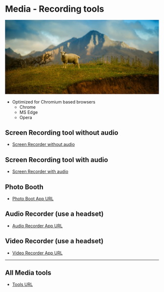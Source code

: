 # Media - Recording tools

![sheep](../img/cover/chromecast-animals-2.jpg)


- Optimized for Chromium based browsers 
    - Chrome
    - MS Edge
    - Opera

## Screen Recording tool without audio
- [Screen Recorder without audio](https://mohan-chinnappan-n2.github.io/sr/sr.html)

## Screen Recording tool with audio
- [Screen Recorder with audio](https://mohan-chinnappan-n2.github.io/sr/sra.html)


## Photo Booth
- [Photo Boot App URL](https://mohan-chinnappan-n2.github.io/pb/pb.html)

## Audio Recorder (use a headset)
- [Audio Recorder App URL](https://mohan-chinnappan-n2.github.io/ar/ar.html)


## Video Recorder (use a headset)
- [Video Recorder App URL](https://mohan-chinnappan-n2.github.io/vr/vr.html)


-----

## All Media tools
- [Tools URL](https://mohan-chinnappan-n2.github.io/media-app.html)